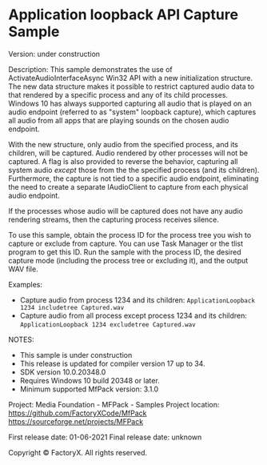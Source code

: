 # Application loopback API Capture Sample

Version: under construction


Description:
This sample demonstrates the use of ActivateAudioInterfaceAsync Win32 API with a new initialization structure. 
The new data structure makes it possible to restrict captured audio data to that rendered by a specific 
process and any of its child processes. Windows 10 has always supported capturing all audio that is played on 
an audio endpoint (referred to as "system" loopback capture), which captures all audio from all apps that 
are playing sounds on the chosen audio endpoint. 

With the new structure, only audio from the specified process, and its children, will be captured. Audio rendered by
other processes will not be captured. A flag is also provided to reverse the behavior, capturing all system
audio *except* those from the the specified process (and its children). Furthermore, the capture is not tied to a 
specific audio endpoint, eliminating the need to create a separate IAudioClient to capture from each physical 
audio endpoint. 

If the processes whose audio will be captured does not have any audio rendering streams, then the capturing 
process receives silence.

To use this sample, obtain the process ID for the process tree you wish to capture or exclude from capture.
You can use Task Manager or the tlist program to get this ID. Run the sample with the process ID, the
desired capture mode (including the process tree or excluding it), and the output WAV file.

Examples:

* Capture audio from process 1234 and its children: `ApplicationLoopback 1234 includetree Captured.wav`
* Capture audio from all process except process 1234 and its children: `ApplicationLoopback 1234 excludetree Captured.wav`

    
NOTES: 
 - This sample is under construction
 - This release is updated for compiler version 17 up to 34.
 - SDK version 10.0.20348.0
 - Requires Windows 10 build 20348 or later.
 - Minimum supported MfPack version: 3.1.0

Project: Media Foundation - MFPack - Samples
Project location: https://github.com/FactoryXCode/MfPack
                  https://sourceforge.net/projects/MFPack

First release date: 01-06-2021
Final release date: unknown

Copyright © FactoryX. All rights reserved.
